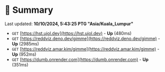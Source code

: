 # 📖 Summary
Last updated: **10/10/2024, 5:43:25 PTG "Asia/Kuala_Lumpur"**

- `GET` [https://hst.ujol.dev](https://hst.ujol.dev) - **Up** (480ms)
- `GET` [https://reddviz.deno.dev/gimme](https://reddviz.deno.dev/gimme) - **Up** (2985ms)
- `GET` [https://reddviz.amar.kim/gimme](https://reddviz.amar.kim/gimme) - **Up** (952ms)
- `GET` [https://dumb.onrender.com](https://dumb.onrender.com) - **Up** (351ms)
